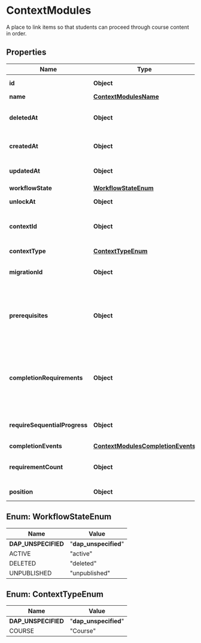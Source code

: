 

# ContextModules

A place to link items so that students can proceed through course content in order.

## Properties

| Name | Type | Description | Notes |
|------------ | ------------- | ------------- | -------------|
|**id** | **Object** | The unique identifier of a module record. |  |
|**name** | [**ContextModulesName**](ContextModulesName.md) |  |  [optional] |
|**deletedAt** | **Object** | Timestamp showing when this record was deleted. If the record has not been deleted, the value will be NULL. |  [optional] |
|**createdAt** | **Object** | Timestamp showing when a &#x60;context_modules&#x60; record was created. |  |
|**updatedAt** | **Object** | Timestamp showing when a &#x60;context_modules&#x60; record was updated. |  |
|**workflowState** | [**WorkflowStateEnum**](#WorkflowStateEnum) | Current state of the record. |  |
|**unlockAt** | **Object** | Module can be locked until this date. |  [optional] |
|**contextId** | **Object** | The unique identifier for the context of &#x60;context_modules&#x60; (&#x60;courses&#x60;.&#x60;id&#x60; if &#x60;context_type&#x60; is &#x60;Course&#x60;). |  |
|**contextType** | [**ContextTypeEnum**](#ContextTypeEnum) | The type of the object represented by context_id. |  |
|**migrationId** | **Object** | An identifier used by the Blueprint system to match with the blueprint content. |  [optional] |
|**prerequisites** | **Object** | An object indicating which module(s) must be completed before accessing this one. Has value if course module has prerequisites; field contains ids (context_modules.id), type and name of prerequisites. |  [optional] |
|**completionRequirements** | **Object** | An object indicating the requirements to complete this module. Contains ids and types (the action required). Requirements can be \&quot;must_mark_done\&quot; , \&quot;must_view\&quot;, or \&quot;must_contribute\&quot;. |  [optional] |
|**requireSequentialProgress** | **Object** | Indicates whether requirements must be completed in sequential order. |  [optional] |
|**completionEvents** | [**ContextModulesCompletionEvents**](ContextModulesCompletionEvents.md) |  |  [optional] |
|**requirementCount** | **Object** | The number of requirements to be completed before marking module as complete: can be 1 or NULL for all. |  [optional] |
|**position** | **Object** | Where the module should fall in the list of modules. |  [optional] |



## Enum: WorkflowStateEnum

| Name | Value |
|---- | -----|
| __DAP_UNSPECIFIED__ | &quot;__dap_unspecified__&quot; |
| ACTIVE | &quot;active&quot; |
| DELETED | &quot;deleted&quot; |
| UNPUBLISHED | &quot;unpublished&quot; |



## Enum: ContextTypeEnum

| Name | Value |
|---- | -----|
| __DAP_UNSPECIFIED__ | &quot;__dap_unspecified__&quot; |
| COURSE | &quot;Course&quot; |



